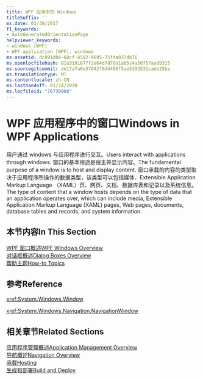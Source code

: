 ```yaml
---
title: WPF 应用中的 Windows
titleSuffix: ''
ms.date: 03/30/2017
f1_keywords:
- AutoGeneratedOrientationPage
helpviewer_keywords:
- windows [WPF]
- WPF application [WPF], windows
ms.assetid: dc091d04-68cf-4592-9695-75fda037db76
ms.openlocfilehash: 81a3191877f2e64d7d70a1a65c4a50757aadb315
ms.sourcegitcommit: de17a7a0a37042f0d4406f5ae5393531caeb25ba
ms.translationtype: MT
ms.contentlocale: zh-CN
ms.lasthandoff: 01/24/2020
ms.locfileid: "76739008"
---
```

# <a name="windows-in-wpf-applications"></a><span data-ttu-id="cc0f9-102">WPF 应用程序中的窗口</span><span class="sxs-lookup"><span data-stu-id="cc0f9-102">Windows in WPF Applications</span></span>
<span data-ttu-id="cc0f9-103">用户通过 windows 与应用程序进行交互。</span><span class="sxs-lookup"><span data-stu-id="cc0f9-103">Users interact with applications through windows.</span></span> <span data-ttu-id="cc0f9-104">窗口的基本用途是宿主并显示内容。</span><span class="sxs-lookup"><span data-stu-id="cc0f9-104">The fundamental purpose of a window is to host and display content.</span></span> <span data-ttu-id="cc0f9-105">窗口承载的内容的类型取决于应用程序所操作的数据类型，该类型可以包括媒体、Extensible Application Markup Language （XAML）页、网页、文档、数据库表和记录以及系统信息。</span><span class="sxs-lookup"><span data-stu-id="cc0f9-105">The type of content that a window hosts depends on the type of data that an application operates over, which can include media, Extensible Application Markup Language (XAML) pages, Web pages, documents, database tables and records, and system information.</span></span>  
  
## <a name="in-this-section"></a><span data-ttu-id="cc0f9-106">本节内容</span><span class="sxs-lookup"><span data-stu-id="cc0f9-106">In This Section</span></span>  
 [<span data-ttu-id="cc0f9-107">WPF 窗口概述</span><span class="sxs-lookup"><span data-stu-id="cc0f9-107">WPF Windows Overview</span></span>](wpf-windows-overview.md)  
 [<span data-ttu-id="cc0f9-108">对话框概述</span><span class="sxs-lookup"><span data-stu-id="cc0f9-108">Dialog Boxes Overview</span></span>](dialog-boxes-overview.md)  
 [<span data-ttu-id="cc0f9-109">帮助主题</span><span class="sxs-lookup"><span data-stu-id="cc0f9-109">How-to Topics</span></span>](window-management-how-to-topics.md)  
  
## <a name="reference"></a><span data-ttu-id="cc0f9-110">参考</span><span class="sxs-lookup"><span data-stu-id="cc0f9-110">Reference</span></span>  
 <xref:System.Windows.Window>  
  
 <xref:System.Windows.Navigation.NavigationWindow>  
  
## <a name="related-sections"></a><span data-ttu-id="cc0f9-111">相关章节</span><span class="sxs-lookup"><span data-stu-id="cc0f9-111">Related Sections</span></span>  
 [<span data-ttu-id="cc0f9-112">应用程序管理概述</span><span class="sxs-lookup"><span data-stu-id="cc0f9-112">Application Management Overview</span></span>](application-management-overview.md)  
  [<span data-ttu-id="cc0f9-113">导航概述</span><span class="sxs-lookup"><span data-stu-id="cc0f9-113">Navigation Overview</span></span>](navigation-overview.md)  
  [<span data-ttu-id="cc0f9-114">承载</span><span class="sxs-lookup"><span data-stu-id="cc0f9-114">Hosting</span></span>](hosting-wpf-applications.md)  
  [<span data-ttu-id="cc0f9-115">生成和部署</span><span class="sxs-lookup"><span data-stu-id="cc0f9-115">Build and Deploy</span></span>](building-and-deploying-wpf-applications.md)

